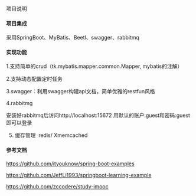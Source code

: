

项目说明

#### 项目集成

采用SpringBoot、MyBatis、Beetl、swagger、rabbitmq

#### 实现功能

1.支持简单的crud（tk.mybatis.mapper.common.Mapper, mybatis的注解）

2.支持动态配置定时任务

3.swagger：利用swagger构建api文档，简单优雅的restfun风格

4.rabbitmg
  
安装好rabbitmq后访问http://localhost:15672 用默认的账户:guest和密码:guest即可以登录

5. 缓存管理  redis/ Xmemcached

#### 参考文档

https://github.com/ityouknow/spring-boot-examples


https://github.com/JeffLi1993/springboot-learning-example


https://github.com/zccodere/study-imooc
